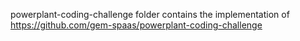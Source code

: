 
powerplant-coding-challenge folder contains the implementation of https://github.com/gem-spaas/powerplant-coding-challenge